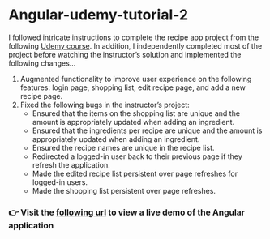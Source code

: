 # Angular-udemy-tutorial-2

I followed intricate instructions to complete the recipe app project from the following [Udemy course](https://www.udemy.com/course/the-complete-guide-to-angular-2/). In addition, I independently completed most of the project before watching the instructor’s solution and implemented the following changes...

1. Augmented functionality to improve user experience on the following features: login page, shopping list, edit recipe page, and add a new recipe page.
2. Fixed the following bugs in the instructor’s project:
    * Ensured that the items on the shopping list are unique and the amount is appropriately updated when adding an ingredient.
    * Ensured that the ingredients per recipe are unique and the amount is appropriately updated when adding an ingredient.
    * Ensured the recipe names are unique in the recipe list.
    * Redirected a logged-in user back to their previous page if they refresh the application.
    * Made the edited recipe list persistent over page refreshes for logged-in users.
    * Made the shopping list persistent over page refreshes.

### :point_right: Visit the [following url](https://ng-recipe-app-16b78.web.app/auth) to view a live demo of the Angular application

